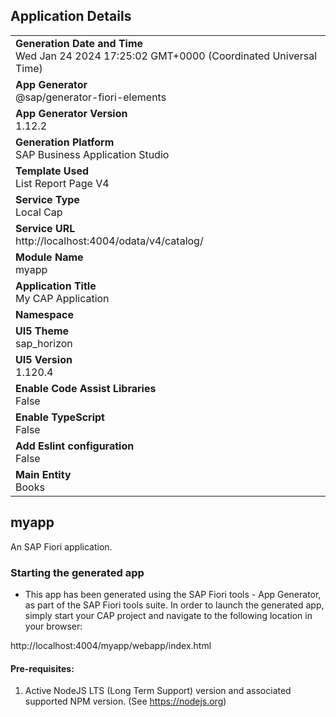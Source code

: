 ## Application Details
|               |
| ------------- |
|**Generation Date and Time**<br>Wed Jan 24 2024 17:25:02 GMT+0000 (Coordinated Universal Time)|
|**App Generator**<br>@sap/generator-fiori-elements|
|**App Generator Version**<br>1.12.2|
|**Generation Platform**<br>SAP Business Application Studio|
|**Template Used**<br>List Report Page V4|
|**Service Type**<br>Local Cap|
|**Service URL**<br>http://localhost:4004/odata/v4/catalog/
|**Module Name**<br>myapp|
|**Application Title**<br>My CAP Application|
|**Namespace**<br>|
|**UI5 Theme**<br>sap_horizon|
|**UI5 Version**<br>1.120.4|
|**Enable Code Assist Libraries**<br>False|
|**Enable TypeScript**<br>False|
|**Add Eslint configuration**<br>False|
|**Main Entity**<br>Books|

## myapp

An SAP Fiori application.

### Starting the generated app

-   This app has been generated using the SAP Fiori tools - App Generator, as part of the SAP Fiori tools suite.  In order to launch the generated app, simply start your CAP project and navigate to the following location in your browser:

http://localhost:4004/myapp/webapp/index.html

#### Pre-requisites:

1. Active NodeJS LTS (Long Term Support) version and associated supported NPM version.  (See https://nodejs.org)


